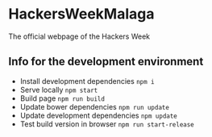 # HackersWeekMalaga
The official webpage of the Hackers Week

## Info for the development environment

 - Install development dependencies `npm i`
 - Serve locally `npm start`
 - Build page `npm run build`
 - Update bower dependencies `npm run update`
 - Update development dependencies `npm update`
 - Test build version in browser `npm run start-release`
